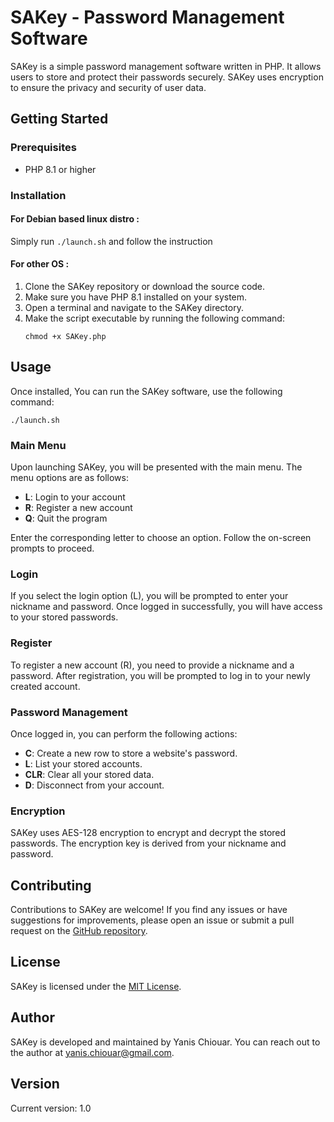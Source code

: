 # SAKey - Password Management Software

SAKey is a simple password management software written in PHP. It allows users to store and protect their passwords securely. SAKey uses encryption to ensure the privacy and security of user data.

## Getting Started

### Prerequisites

- PHP 8.1 or higher

### Installation

#### For Debian based linux distro :

Simply run `./launch.sh` and follow the instruction

#### For other OS :
1. Clone the SAKey repository or download the source code.
2. Make sure you have PHP 8.1 installed on your system.
3. Open a terminal and navigate to the SAKey directory.
4. Make the script executable by running the following command:
   ```
   chmod +x SAKey.php
   ```

## Usage

Once installed, You can run the SAKey software, use the following command:

```
./launch.sh
```

### Main Menu

Upon launching SAKey, you will be presented with the main menu. The menu options are as follows:

- **L**: Login to your account
- **R**: Register a new account
- **Q**: Quit the program

Enter the corresponding letter to choose an option. Follow the on-screen prompts to proceed.

### Login

If you select the login option (L), you will be prompted to enter your nickname and password. Once logged in successfully, you will have access to your stored passwords.

### Register

To register a new account (R), you need to provide a nickname and a password. After registration, you will be prompted to log in to your newly created account.

### Password Management

Once logged in, you can perform the following actions:

- **C**: Create a new row to store a website's password.
- **L**: List your stored accounts.
- **CLR**: Clear all your stored data.
- **D**: Disconnect from your account.

### Encryption

SAKey uses AES-128 encryption to encrypt and decrypt the stored passwords. The encryption key is derived from your nickname and password.

## Contributing

Contributions to SAKey are welcome! If you find any issues or have suggestions for improvements, please open an issue or submit a pull request on the [GitHub repository](https://github.com/yourusername/SAKey).

## License

SAKey is licensed under the [MIT License](https://opensource.org/licenses/MIT).

## Author

SAKey is developed and maintained by Yanis Chiouar. You can reach out to the author at yanis.chiouar@gmail.com.

## Version

Current version: 1.0

